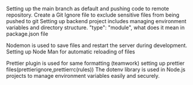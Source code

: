 Setting up the main branch as default and pushing code to remote repository.
Create a Git Ignore file to exclude sensitive files from being pushed to git
Setting up backend project includes managing environment variables and directory structure.
"type": "module", what does it mean in package.json file
<!-- The "type": "module" field in package.json tells Node.js to treat the JavaScript files in the project as ES Modules (ECMAScript Modules, ESM) instead of CommonJS (CJS). -->
<!-- Enables ES6 import and export syntax instead of require() -->
Nodemon is used to save files and restart the server during development.
Setting up Node Man for automatic reloading of files
<!-- "scripts": {
    "dev": "nodemon src/index.js"  // nodemon reloads this file on npm run dev
  }, -->
Prettier plugin is used for same formatting (teamwork)
setting up prettier files(prettierignore,prettierrc(rules))
The dotenv library is used in Node.js projects to manage environment variables easily and securely.

